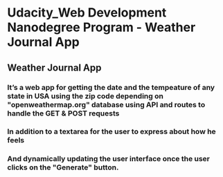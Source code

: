 # Udacity_Web Development Nanodegree Program - Weather Journal App

## Weather Journal App
### It’s a web app for getting the date and the tempeature of any state in USA using the zip code depending on "openweathermap.org" database using API and routes to handle the GET & POST requests
### In addition to a textarea for the user to express about how he feels 
### And dynamically updating the user interface once the user clicks on the "Generate" button.

